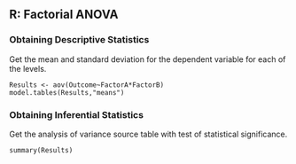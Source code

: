 
## R: Factorial ANOVA

### Obtaining Descriptive Statistics

Get the mean and standard deviation for the dependent variable for each of the levels.

```{r}
Results <- aov(Outcome~FactorA*FactorB)
model.tables(Results,"means")
```

### Obtaining Inferential Statistics

Get the analysis of variance source table with test of statistical significance.

```{r}
summary(Results)
```
